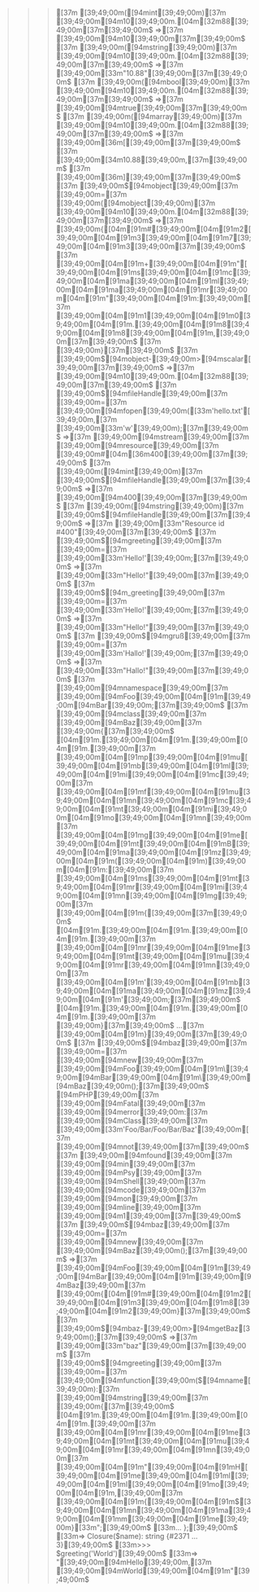 >>>[37m [39;49;00m([94mint[39;49;00m)[37m [39;49;00m[94m10[39;49;00m.[04m[32m88[39;49;00m[37m[39;49;00m$
=>[37m [39;49;00m[94m10[39;49;00m[37m[39;49;00m$
>>>[37m [39;49;00m([94mstring[39;49;00m)[37m [39;49;00m[94m10[39;49;00m.[04m[32m88[39;49;00m[37m[39;49;00m$
=>[37m [39;49;00m[33m"10.88"[39;49;00m[37m[39;49;00m$
>>>[37m [39;49;00m([94mbool[39;49;00m)[37m [39;49;00m[94m10[39;49;00m.[04m[32m88[39;49;00m[37m[39;49;00m$
=>[37m [39;49;00m[94mtrue[39;49;00m[37m[39;49;00m$
>>>[37m [39;49;00m([94marray[39;49;00m)[37m [39;49;00m[94m10[39;49;00m.[04m[32m88[39;49;00m[37m[39;49;00m$
=>[37m [39;49;00m[36m[[39;49;00m[37m[39;49;00m$
[37m     [39;49;00m[34m10.88[39;49;00m,[37m[39;49;00m$
[37m   [39;49;00m[36m][39;49;00m[37m[39;49;00m$
>>>[37m [39;49;00m$[94mobject[39;49;00m[37m [39;49;00m=[37m [39;49;00m([94mobject[39;49;00m)[37m [39;49;00m[94m10[39;49;00m.[04m[32m88[39;49;00m[37m[39;49;00m$
=>[37m [39;49;00m{[04m[91m#[39;49;00m[04m[91m2[39;49;00m[04m[91m3[39;49;00m[04m[91m7[39;49;00m[04m[91m3[39;49;00m[37m[39;49;00m$
[37m     [39;49;00m[04m[91m+[39;49;00m[04m[91m"[39;49;00m[04m[91ms[39;49;00m[04m[91mc[39;49;00m[04m[91ma[39;49;00m[04m[91ml[39;49;00m[04m[91ma[39;49;00m[04m[91mr[39;49;00m[04m[91m"[39;49;00m[04m[91m:[39;49;00m[37m [39;49;00m[04m[91m1[39;49;00m[04m[91m0[39;49;00m[04m[91m.[39;49;00m[04m[91m8[39;49;00m[04m[91m8[39;49;00m[04m[91m,[39;49;00m[37m[39;49;00m$
[37m   [39;49;00m}[37m[39;49;00m$
>>>[37m [39;49;00m$[94mobject-[39;49;00m>[94mscalar[39;49;00m[37m[39;49;00m$
=>[37m [39;49;00m[94m10[39;49;00m.[04m[32m88[39;49;00m[37m[39;49;00m$
>>>[37m [39;49;00m$[94mfileHandle[39;49;00m[37m [39;49;00m=[37m [39;49;00m[94mfopen[39;49;00m([33m'hello.txt'[39;49;00m,[37m [39;49;00m[33m'w'[39;49;00m);[37m[39;49;00m$
=>[37m [39;49;00m[94mstream[39;49;00m[37m [39;49;00m[94mresource[39;49;00m[37m [39;49;00m#[04m[36m400[39;49;00m[37m[39;49;00m$
>>>[37m [39;49;00m([94mint[39;49;00m)[37m [39;49;00m$[94mfileHandle[39;49;00m[37m[39;49;00m$
=>[37m [39;49;00m[94m400[39;49;00m[37m[39;49;00m$
>>>[37m [39;49;00m([94mstring[39;49;00m)[37m [39;49;00m$[94mfileHandle[39;49;00m[37m[39;49;00m$
=>[37m [39;49;00m[33m"Resource id #400"[39;49;00m[37m[39;49;00m$
>>>[37m [39;49;00m$[94mgreeting[39;49;00m[37m [39;49;00m=[37m [39;49;00m[33m'Hello!'[39;49;00m;[37m[39;49;00m$
=>[37m [39;49;00m[33m"Hello!"[39;49;00m[37m[39;49;00m$
>>>[37m [39;49;00m$[94m_greeting[39;49;00m[37m [39;49;00m=[37m [39;49;00m[33m'Hello!'[39;49;00m;[37m[39;49;00m$
=>[37m [39;49;00m[33m"Hello!"[39;49;00m[37m[39;49;00m$
>>>[37m [39;49;00m$[94mgruß[39;49;00m[37m [39;49;00m=[37m [39;49;00m[33m'Hallo!'[39;49;00m;[37m[39;49;00m$
=>[37m [39;49;00m[33m"Hallo!"[39;49;00m[37m[39;49;00m$
>>>[37m [39;49;00m[94mnamespace[39;49;00m[37m [39;49;00m[94mFoo[39;49;00m[04m[91m\[39;49;00m[94mBar[39;49;00m;[37m[39;49;00m$
>>>[37m [39;49;00m[94mclass[39;49;00m[37m [39;49;00m[94mBaz[39;49;00m[37m [39;49;00m{[37m[39;49;00m$
[04m[91m.[39;49;00m[04m[91m.[39;49;00m[04m[91m.[39;49;00m[37m     [39;49;00m[04m[91mp[39;49;00m[04m[91mu[39;49;00m[04m[91mb[39;49;00m[04m[91ml[39;49;00m[04m[91mi[39;49;00m[04m[91mc[39;49;00m[37m [39;49;00m[04m[91mf[39;49;00m[04m[91mu[39;49;00m[04m[91mn[39;49;00m[04m[91mc[39;49;00m[04m[91mt[39;49;00m[04m[91mi[39;49;00m[04m[91mo[39;49;00m[04m[91mn[39;49;00m[37m [39;49;00m[04m[91mg[39;49;00m[04m[91me[39;49;00m[04m[91mt[39;49;00m[04m[91mB[39;49;00m[04m[91ma[39;49;00m[04m[91mz[39;49;00m[04m[91m([39;49;00m[04m[91m)[39;49;00m[04m[91m:[39;49;00m[37m [39;49;00m[04m[91ms[39;49;00m[04m[91mt[39;49;00m[04m[91mr[39;49;00m[04m[91mi[39;49;00m[04m[91mn[39;49;00m[04m[91mg[39;49;00m[37m [39;49;00m[04m[91m{[39;49;00m[37m[39;49;00m$
[04m[91m.[39;49;00m[04m[91m.[39;49;00m[04m[91m.[39;49;00m[37m         [39;49;00m[04m[91mr[39;49;00m[04m[91me[39;49;00m[04m[91mt[39;49;00m[04m[91mu[39;49;00m[04m[91mr[39;49;00m[04m[91mn[39;49;00m[37m [39;49;00m[04m[91m'[39;49;00m[04m[91mb[39;49;00m[04m[91ma[39;49;00m[04m[91mz[39;49;00m[04m[91m'[39;49;00m;[37m[39;49;00m$
[04m[91m.[39;49;00m[04m[91m.[39;49;00m[04m[91m.[39;49;00m[37m     [39;49;00m}[37m[39;49;00m$
...[37m [39;49;00m[04m[91m}[39;49;00m[37m[39;49;00m$
>>>[37m [39;49;00m$[94mbaz[39;49;00m[37m [39;49;00m=[37m [39;49;00m[94mnew[39;49;00m[37m [39;49;00m[94mFoo[39;49;00m[04m[91m\[39;49;00m[94mBar[39;49;00m[04m[91m\[39;49;00m[94mBaz[39;49;00m();[37m[39;49;00m$
[94mPHP[39;49;00m[37m [39;49;00m[94mFatal[39;49;00m[37m [39;49;00m[94merror[39;49;00m:[37m  [39;49;00m[94mClass[39;49;00m[37m [39;49;00m[33m'Foo/Bar/Foo/Bar/Baz'[39;49;00m[37m [39;49;00m[94mnot[39;49;00m[37m[39;49;00m$
[37m    [39;49;00m[94mfound[39;49;00m[37m [39;49;00m[94min[39;49;00m[37m [39;49;00m[94mPsy[39;49;00m[37m [39;49;00m[94mShell[39;49;00m[37m [39;49;00m[94mcode[39;49;00m[37m [39;49;00m[94mon[39;49;00m[37m [39;49;00m[94mline[39;49;00m[37m [39;49;00m[94m1[39;49;00m[37m[39;49;00m$
>>>[37m [39;49;00m$[94mbaz[39;49;00m[37m [39;49;00m=[37m [39;49;00m[94mnew[39;49;00m[37m [39;49;00m[94mBaz[39;49;00m();[37m[39;49;00m$
=>[37m [39;49;00m[94mFoo[39;49;00m[04m[91m\[39;49;00m[94mBar[39;49;00m[04m[91m\[39;49;00m[94mBaz[39;49;00m[37m [39;49;00m{[04m[91m#[39;49;00m[04m[91m2[39;49;00m[04m[91m3[39;49;00m[04m[91m8[39;49;00m[04m[91m2[39;49;00m}[37m[39;49;00m$
>>>[37m [39;49;00m$[94mbaz-[39;49;00m>[94mgetBaz[39;49;00m();[37m[39;49;00m$
=>[37m [39;49;00m[33m"baz"[39;49;00m[37m[39;49;00m$
>>>[37m [39;49;00m$[94mgreeting[39;49;00m[37m [39;49;00m=[37m [39;49;00m[94mfunction[39;49;00m($[94mname[39;49;00m):[37m [39;49;00m[94mstring[39;49;00m[37m [39;49;00m{[37m[39;49;00m$
[04m[91m.[39;49;00m[04m[91m.[39;49;00m[04m[91m.[39;49;00m[37m     [39;49;00m[04m[91mr[39;49;00m[04m[91me[39;49;00m[04m[91mt[39;49;00m[04m[91mu[39;49;00m[04m[91mr[39;49;00m[04m[91mn[39;49;00m[37m [39;49;00m[04m[91m"[39;49;00m[04m[91mH[39;49;00m[04m[91me[39;49;00m[04m[91ml[39;49;00m[04m[91ml[39;49;00m[04m[91mo[39;49;00m[04m[91m,[39;49;00m[37m [39;49;00m[04m[91m{[39;49;00m[04m[91m$[39;49;00m[04m[91mn[39;49;00m[04m[91ma[39;49;00m[04m[91mm[39;49;00m[04m[91me[39;49;00m}[33m";[39;49;00m$
[33m... };[39;49;00m$
[33m=> Closure($name): string {#2371 …3}[39;49;00m$
[33m>>> $greeting('World')[39;49;00m$
[33m=> "[39;49;00m[94mHello[39;49;00m,[37m [39;49;00m[94mWorld[39;49;00m[04m[91m"[39;49;00m$
